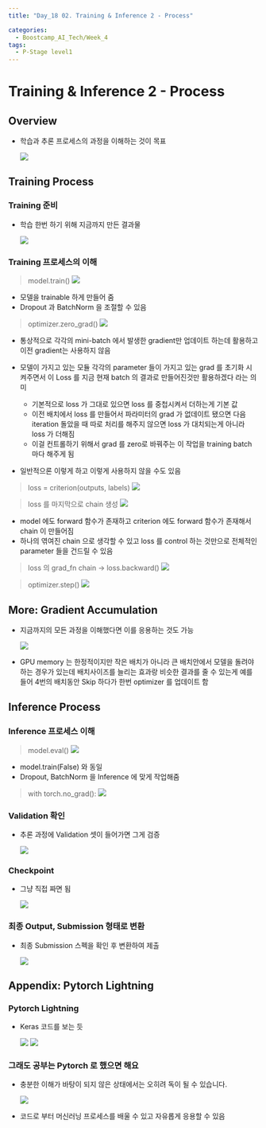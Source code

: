 ```yaml
---
title: "Day_18 02. Training & Inference 2 - Process"

categories:
  - Boostcamp_AI_Tech/Week_4
tags:
  - P-Stage level1
---
```


# Training & Inference 2 - Process

## Overview

- 학습과 추론 프로세스의 과정을 이해하는 것이 목표

    ![]({{site.url}}/assets/images/2021-08-26-10-31-53.png)

## Training Process

### Training 준비

- 학습 한번 하기 위해 지금까지 만든 결과물

    ![]({{site.url}}/assets/images/2021-08-26-10-35-29.png)

### Training 프로세스의 이해

> model.train()
    ![]({{site.url}}/assets/images/2021-08-26-10-36-07.png)

- 모델을 trainable 하게 만들어 줌
- Dropout 과 BatchNorm 을 조절할 수 있음

> optimizer.zero_grad()
    ![]({{site.url}}/assets/images/2021-08-26-10-37-23.png)

- 통상적으로 각각의 mini-batch 에서 발생한 gradient만 업데이트 하는데 활용하고 이전 gradient는 사용하지 않음
- 모델이 가지고 있는 모듈 각각의 parameter 들이 가지고 있는 grad 를 초기화 시켜주면서 이 Loss 를 지금 현재 batch 의 결과로 만들어진것만 활용하겠다 라는 의미
  - 기본적으로 loss 가 그대로 있으면 loss 를 중첩시켜서 더하는게 기본 값
  - 이전 배치에서 loss 를 만들어서 파라미터의 grad 가 없데이트 됐으면 다음 iteration 돌았을 때 따로 처리를 해주지 않으면 loss 가 대치되는게 아니라 loss 가 더해짐
  - 이걸 컨트롤하기 위해서 grad 를 zero로 바꿔주는 이 작업을 training batch 마다 해주게 됨

- 일반적으론 이렇게 하고 이렇게 사용하지 않을 수도 있음

> loss = criterion(outputs, labels)
    ![]({{site.url}}/assets/images/2021-08-26-10-45-20.png)

> loss 를 마지막으로 chain 생성
    ![]({{site.url}}/assets/images/2021-08-26-10-46-41.png)

- model 에도 forward 함수가 존재하고 criterion 에도 forward 함수가 존재해서 chain 이 만들어짐
- 하나의 엮여진 chain 으로 생각할 수 있고 loss 를 control 하는 것만으로 전체적인 parameter 들을 건드릴 수 있음

> loss 의 grad_fn chain -> loss.backward()
    ![]({{site.url}}/assets/images/2021-08-26-10-48-02.png)

> optimizer.step()
    ![]({{site.url}}/assets/images/2021-08-26-10-50-28.png)

## More: Gradient Accumulation

- 지금까지의 모든 과정을 이해했다면 이를 응용하는 것도 가능

    ![]({{site.url}}/assets/images/2021-08-26-10-51-59.png)

- GPU memory 는 한정적이지만 작은 배치가 아니라 큰 배치안에서 모델을 돌려야 하는 경우가 있는데 배치사이즈를 늘리는 효과랑 비슷한 결과를 줄 수 있는게 예를 들어 4번의 배치동안 Skip 하다가 한번 optimizer 를 업데이트 함

## Inference Process

### Inference 프로세스 이해

> model.eval()
    ![]({{site.url}}/assets/images/2021-08-26-10-57-29.png)

- model.train(False) 와 동일
- Dropout, BatchNorm 을 Inference 에 맞게 작업해줌

> with torch.no_grad():
    ![]({{site.url}}/assets/images/2021-08-26-10-58-43.png)

### Validation 확인

- 추론 과정에 Validation 셋이 들어가면 그게 검증

    ![]({{site.url}}/assets/images/2021-08-26-11-00-36.png)

### Checkpoint

- 그냥 직접 짜면 됨

    ![]({{site.url}}/assets/images/2021-08-26-11-01-32.png)

### 최종 Output, Submission 형태로 변환

- 최종 Submission 스펙을 확인 후 변환하여 제출

    ![]({{site.url}}/assets/images/2021-08-26-11-03-31.png)

## Appendix: Pytorch Lightning

### Pytorch Lightning

- Keras 코드를 보는 듯

    ![]({{site.url}}/assets/images/2021-08-26-11-05-38.png)
    ![]({{site.url}}/assets/images/2021-08-26-11-05-44.png)

### 그래도 공부는 Pytorch 로 했으면 해요

- 충분한 이해가 바탕이 되지 않은 상태에서는 오히려 독이 될 수 있습니다.

    ![]({{site.url}}/assets/images/2021-08-26-11-07-10.png)

- 코드로 부터 머신러닝 프로세스를 배울 수 있고 자유롭게 응용할 수 있음


